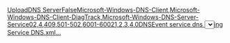 
[Upload<ViewerConfig><QueryConfig><QueryParams><Simple><Channel>DNS Server</Channel><BySource>False</BySource><Source>Microsoft-Windows-DNS-Client,Microsoft-Windows-DNS-Client-DiagTrack,Microsoft-Windows-DNS-Server-Service</Source><RelativeTimeInfo>0</RelativeTimeInfo><EventId>2,4,409,501-502,6001-6002</EventId><Level>1,2,3,4,0</Level></Simple></QueryParams><QueryNode><Name>DNS</Name><Description>Event service dns </Description><QueryList><Query Id="0" Path="DNS Server"><Select Path="DNS Server">*[System[Provider[@Name='Microsoft-Windows-DNS-Client' or @Name='Microsoft-Windows-DNS-Client-DiagTrack' or @Name='Microsoft-Windows-DNS-Server-Service'] and (Level=1  or Level=2 or Level=3 or Level=4 or Level=0) and (EventID=2 or EventID=4 or EventID=409 or  (EventID &gt;= 501 and EventID &lt;= 502)  or  (EventID &gt;= 6001 and EventID &lt;= 6002) )]]</Select></Query></QueryList></QueryNode></QueryConfig></ViewerConfig>ing Service DNS.xml…]()

